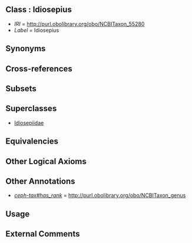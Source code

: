 
## Class : Idiosepius

 * *IRI* = http://purl.obolibrary.org/obo/NCBITaxon_55280
 * *Label* = Idiosepius

## Synonyms


## Cross-references


## Subsets


## Superclasses

 * [Idiosepiidae](../../NCBITaxon/79/NCBITaxon_55279.md)

## Equivalencies


## Other Logical Axioms


## Other Annotations

 * *[ceph-tax#has_rank](../../ceph-tax#has/nk/ceph-tax#has_rank.md)* = http://purl.obolibrary.org/obo/NCBITaxon_genus

## Usage


## External Comments

